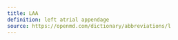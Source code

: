 ```yaml
---
title: LAA
definition: left atrial appendage
source: https://openmd.com/dictionary/abbreviations/l
---
```

